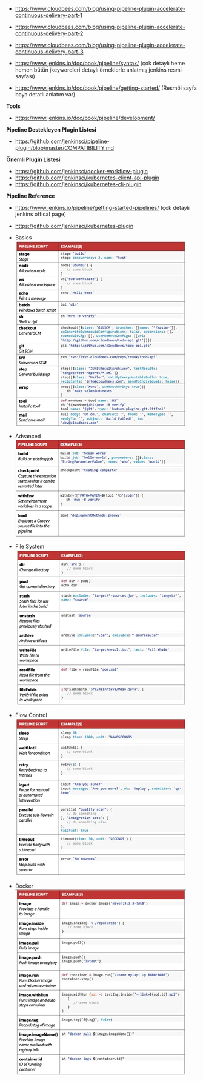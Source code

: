 - https://www.cloudbees.com/blog/using-pipeline-plugin-accelerate-continuous-delivery-part-1
- https://www.cloudbees.com/blog/using-pipeline-plugin-accelerate-continuous-delivery-part-2
- https://www.cloudbees.com/blog/using-pipeline-plugin-accelerate-continuous-delivery-part-3


- https://www.jenkins.io/doc/book/pipeline/syntax/ (çok detaylı heme hemen bütün jkeywordleri detaylı örneklerle anlatmış jenkins resmi sayfası)

- https://www.jenkins.io/doc/book/pipeline/getting-started/ (Resmöi sayfa baya detatlı anlatım var)

**Tools**
- https://www.jenkins.io/doc/book/pipeline/development/


**Pipeline Destekleyen Plugin Listesi**
- https://github.com/jenkinsci/pipeline-plugin/blob/master/COMPATIBILITY.md


**Önemli Plugin Listesi**
- https://github.com/jenkinsci/docker-workflow-plugin
- https://github.com/jenkinsci/kubernetes-client-api-plugin
- https://github.com/jenkinsci/kubernetes-cli-plugin


**Pipeline Reference**

- https://www.jenkins.io/pipeline/getting-started-pipelines/ (çok detaylı jenkins offical page)
- https://github.com/jenkinsci/kubernetes-plugin

- Basics
![basics.webp](files/basics.webp)
- Advanced
![advanced.webp](files/advanced.webp)
- File System
![file-system.webp](files/file-system.webp)
- Flow Control
![flow-control.webp](files/flow-control.webp)
- Docker
![docker-1.webp](files/docker-1.webp)

